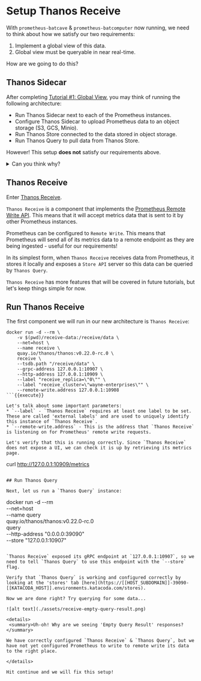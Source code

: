 # Setup Thanos Receive

With `prometheus-batcave` & `prometheus-batcomputer` now running, we need to think about how we satisfy our two requirements:
1. Implement a global view of this data.
1. Global view must be queryable in near real-time.

How are we going to do this?

## Thanos Sidecar

After completing [Tutorial #1: Global View](https://www.katacoda.com/thanos/courses/thanos/1-globalview), you may think of running the following architecture:

* Run Thanos Sidecar next to each of the Prometheus instances.
* Configure Thanos Sidecar to upload Prometheus data to an object storage (S3, GCS, Minio).
* Run Thanos Store connected to the data stored in object storage.
* Run Thanos Query to pull data from Thanos Store.

However! This setup **does not** satisfy our requirements above.

<details>
 <summary>Can you think why?</summary>

Since we cannot access the `Thanos Sidecar` directly - we cannot query metrics data in real-time.

`Thanos Sidecar` only uploads `blocks` of metrics data that have been written to disk, which happens every 2 hours in Prometheus.
<br>
This means that the Global View would be at least 2 hours out of date, and does not satisfy requirement #2.
</details>

## Thanos Receive

Enter [Thanos Receive](https://thanos.io/tip/components/receive.md/).

`Thanos Receive` is a component that implements the [Prometheus Remote Write API](https://prometheus.io/docs/prometheus/latest/configuration/configuration/#remote_write). This means that it will accept metrics data that is sent to it by other Prometheus instances.

Prometheus can be configured to `Remote Write`. This means that Prometheus will send all of its metrics data to a remote endpoint as they are being ingested - useful for our requirements!

In its simplest form, when `Thanos Receive` receives data from Prometheus, it stores it locally and exposes a `Store API` server so this data can be queried by `Thanos Query`.

`Thanos Receive` has more features that will be covered in future tutorials, but let's keep things simple for now.

## Run Thanos Receive

The first component we will run in our new architecture is `Thanos Receive`:

```
docker run -d --rm \
    -v $(pwd)/receive-data:/receive/data \
    --net=host \
    --name receive \
    quay.io/thanos/thanos:v0.22.0-rc.0 \
    receive \
    --tsdb.path "/receive/data" \
    --grpc-address 127.0.0.1:10907 \
    --http-address 127.0.0.1:10909 \
    --label "receive_replica=\"0\"" \
    --label "receive_cluster=\"wayne-enterprises\"" \
    --remote-write.address 127.0.0.1:10908
```{{execute}}

Let's talk about some important parameters:
* `--label` - `Thanos Receive` requires at least one label to be set. These are called 'external labels' and are used to uniquely identify this instance of `Thanos Receive`.
* `--remote-write.address` - This is the address that `Thanos Receive` is listening on for Prometheus' remote write requests.

Let's verify that this is running correctly. Since `Thanos Receive` does not expose a UI, we can check it is up by retrieving its metrics page.

```
curl http://127.0.0.1:10909/metrics
```{{execute}}

## Run Thanos Query

Next, let us run a `Thanos Query` instance:

```
docker run -d --rm \
    --net=host \
    --name query \
    quay.io/thanos/thanos:v0.22.0-rc.0 \
    query \
    --http-address "0.0.0.0:39090" \
    --store "127.0.0.1:10907"
```{{execute}}

`Thanos Receive` exposed its gRPC endpoint at `127.0.0.1:10907`, so we need to tell `Thanos Query` to use this endpoint with the `--store` flag.

Verify that `Thanos Query` is working and configured correctly by looking at the 'stores' tab [here](https://[[HOST_SUBDOMAIN]]-39090-[[KATACODA_HOST]].environments.katacoda.com/stores).

Now we are done right? Try querying for some data...

![alt text](./assets/receive-empty-query-result.png)

<details>
 <summary>Uh-oh! Why are we seeing 'Empty Query Result' responses?</summary>

We have correctly configured `Thanos Receive` & `Thanos Query`, but we have not yet configured Prometheus to write to remote write its data to the right place.

</details>

Hit continue and we will fix this setup!